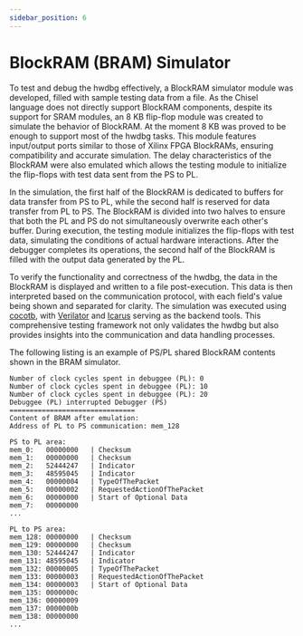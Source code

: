 ```yaml
---
sidebar_position: 6
---
```


# BlockRAM (BRAM) Simulator
To test and debug the hwdbg effectively, a BlockRAM simulator module was developed, filled with sample testing data from a file. As the Chisel language does not directly support BlockRAM components, despite its support for SRAM modules, an 8 KB flip-flop module was created to simulate the behavior of BlockRAM. At the moment 8 KB was proved to be enough to support most of the hwdbg tasks. This module features input/output ports similar to those of Xilinx FPGA BlockRAMs, ensuring compatibility and accurate simulation. The delay characteristics of the BlockRAM were also emulated which allows the testing module to initialize the flip-flops with test data sent from the PS to PL.

In the simulation, the first half of the BlockRAM is dedicated to buffers for data transfer from PS to PL, while the second half is reserved for data transfer from PL to PS. The BlockRAM is divided into two halves to ensure that both the PL and PS do not simultaneously overwrite each other's buffer. During execution, the testing module initializes the flip-flops with test data, simulating the conditions of actual hardware interactions. After the debugger completes its operations, the second half of the BlockRAM is filled with the output data generated by the PL.

To verify the functionality and correctness of the hwdbg, the data in the BlockRAM is displayed and written to a file post-execution. This data is then interpreted based on the communication protocol, with each field's value being shown and separated for clarity. The simulation was executed using [cocotb](https://cocotb.org/), with [Verilator](https://www.veripool.org/wiki/verilator) and [Icarus](http://iverilog.icarus.com/) serving as the backend tools. This comprehensive testing framework not only validates the hwdbg but also provides insights into the communication and data handling processes.

The following listing is an example of PS/PL shared BlockRAM contents shown in the BRAM simulator.

```
Number of clock cycles spent in debuggee (PL): 0
Number of clock cycles spent in debuggee (PL): 10
Number of clock cycles spent in debuggee (PL): 20
Debuggee (PL) interrupted Debugger (PS)
===============================
Content of BRAM after emulation:
Address of PL to PS communication: mem_128

PS to PL area:
mem_0:   00000000   | Checksum
mem_1:   00000000   | Checksum
mem_2:   52444247   | Indicator
mem_3:   48595045   | Indicator
mem_4:   00000004   | TypeOfThePacket
mem_5:   00000002   | RequestedActionOfThePacket
mem_6:   00000000   | Start of Optional Data
mem_7:   00000000
...

PL to PS area:
mem_128: 00000000   | Checksum
mem_129: 00000000   | Checksum
mem_130: 52444247   | Indicator
mem_131: 48595045   | Indicator
mem_132: 00000005   | TypeOfThePacket
mem_133: 00000003   | RequestedActionOfThePacket
mem_134: 00000003   | Start of Optional Data
mem_135: 0000000c
mem_136: 00000009
mem_137: 0000000b
mem_138: 00000000
...
```
